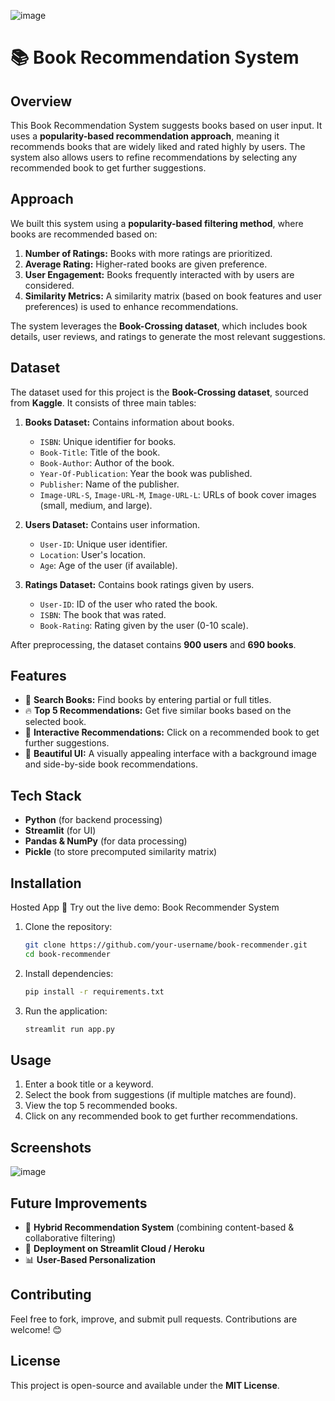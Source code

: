 
![image](https://github.com/user-attachments/assets/aa6033b6-10ef-4701-869c-4d21016d7cb9)

# 📚 Book Recommendation System

## Overview
This Book Recommendation System suggests books based on user input. It uses a **popularity-based recommendation approach**, meaning it recommends books that are widely liked and rated highly by users. The system also allows users to refine recommendations by selecting any recommended book to get further suggestions.

## Approach
We built this system using a **popularity-based filtering method**, where books are recommended based on:
1. **Number of Ratings:** Books with more ratings are prioritized.
2. **Average Rating:** Higher-rated books are given preference.
3. **User Engagement:** Books frequently interacted with by users are considered.
4. **Similarity Metrics:** A similarity matrix (based on book features and user preferences) is used to enhance recommendations.

The system leverages the **Book-Crossing dataset**, which includes book details, user reviews, and ratings to generate the most relevant suggestions.

## Dataset
The dataset used for this project is the **Book-Crossing dataset**, sourced from **Kaggle**. It consists of three main tables:
1. **Books Dataset:** Contains information about books.
   - `ISBN`: Unique identifier for books.
   - `Book-Title`: Title of the book.
   - `Book-Author`: Author of the book.
   - `Year-Of-Publication`: Year the book was published.
   - `Publisher`: Name of the publisher.
   - `Image-URL-S`, `Image-URL-M`, `Image-URL-L`: URLs of book cover images (small, medium, and large).

2. **Users Dataset:** Contains user information.
   - `User-ID`: Unique user identifier.
   - `Location`: User's location.
   - `Age`: Age of the user (if available).

3. **Ratings Dataset:** Contains book ratings given by users.
   - `User-ID`: ID of the user who rated the book.
   - `ISBN`: The book that was rated.
   - `Book-Rating`: Rating given by the user (0-10 scale).

After preprocessing, the dataset contains **900 users** and **690 books**.

## Features
- 📖 **Search Books:** Find books by entering partial or full titles.
- 🔥 **Top 5 Recommendations:** Get five similar books based on the selected book.
- 🔄 **Interactive Recommendations:** Click on a recommended book to get further suggestions.
- 🎨 **Beautiful UI:** A visually appealing interface with a background image and side-by-side book recommendations.

## Tech Stack
- **Python** (for backend processing)
- **Streamlit** (for UI)
- **Pandas & NumPy** (for data processing)
- **Pickle** (to store precomputed similarity matrix)

## Installation

Hosted App
🚀 Try out the live demo: Book Recommender System

1. Clone the repository:
   ```bash
   git clone https://github.com/your-username/book-recommender.git
   cd book-recommender
   ```
2. Install dependencies:
   ```bash
   pip install -r requirements.txt
   ```
3. Run the application:
   ```bash
   streamlit run app.py
   ```

## Usage
1. Enter a book title or a keyword.
2. Select the book from suggestions (if multiple matches are found).
3. View the top 5 recommended books.
4. Click on any recommended book to get further recommendations.

## Screenshots
![image](https://github.com/user-attachments/assets/71c8cc1e-dc02-4631-9e2d-b8500d8fec2d)

## Future Improvements
- 📌 **Hybrid Recommendation System** (combining content-based & collaborative filtering)
- 🚀 **Deployment on Streamlit Cloud / Heroku**
- 📊 **User-Based Personalization**

## Contributing
Feel free to fork, improve, and submit pull requests. Contributions are welcome! 😊

## License
This project is open-source and available under the **MIT License**.


